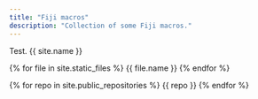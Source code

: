 ```yaml
---
title: "Fiji macros"
description: "Collection of some Fiji macros."
---
```

Test.
{{ site.name }}

{% for file in site.static_files %}
{{ file.name }}
{% endfor %}

{% for repo in site.public_repositories %}
{{ repo }}
{% endfor %}
